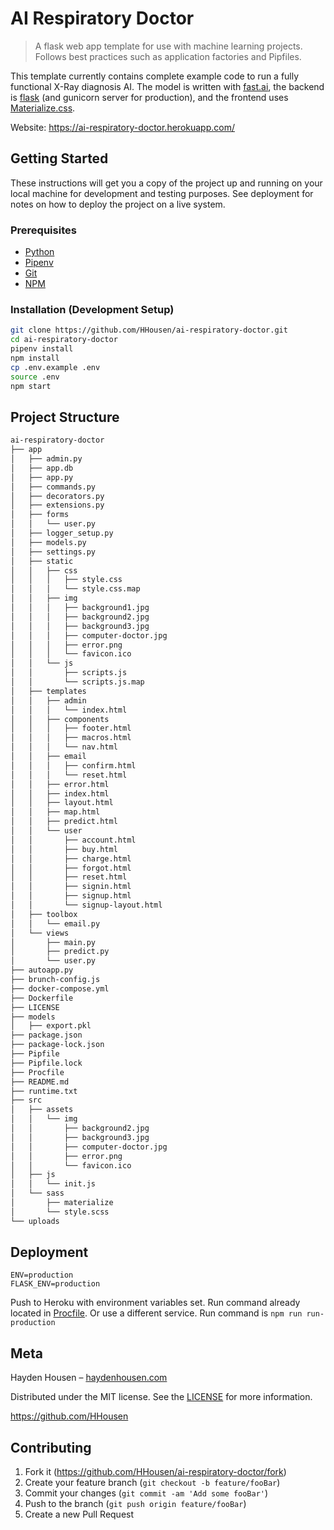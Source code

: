 # AI Respiratory Doctor
> A flask web app template for use with machine learning projects. Follows best practices such as application factories and Pipfiles.

This template currently contains complete example code to run a fully functional X-Ray diagnosis AI. The model is written with [fast.ai](https://docs.fast.ai/), the backend is [flask](http://flask.pocoo.org/) (and gunicorn server for production), and the frontend uses [Materialize.css](https://materializecss.com/).

Website: <https://ai-respiratory-doctor.herokuapp.com/>

## Getting Started
These instructions will get you a copy of the project up and running on your local machine for development and testing purposes. See deployment for notes on how to deploy the project on a live system.

### Prerequisites
* [Python](https://www.python.org/)
* [Pipenv](https://docs.pipenv.org/en/latest/install/#installing-pipenv)
* [Git](https://git-scm.com/)
* [NPM](https://docs.npmjs.com/downloading-and-installing-node-js-and-npm)

### Installation (Development Setup)

```bash
git clone https://github.com/HHousen/ai-respiratory-doctor.git
cd ai-respiratory-doctor
pipenv install
npm install
cp .env.example .env
source .env
npm start
```

## Project Structure
```bash
ai-respiratory-doctor
├── app
│   ├── admin.py
│   ├── app.db
│   ├── app.py
│   ├── commands.py
│   ├── decorators.py
│   ├── extensions.py
│   ├── forms
│   │   └── user.py
│   ├── logger_setup.py
│   ├── models.py
│   ├── settings.py
│   ├── static
│   │   ├── css
│   │   │   ├── style.css
│   │   │   └── style.css.map
│   │   ├── img
│   │   │   ├── background1.jpg
│   │   │   ├── background2.jpg
│   │   │   ├── background3.jpg
│   │   │   ├── computer-doctor.jpg
│   │   │   ├── error.png
│   │   │   └── favicon.ico
│   │   └── js
│   │       ├── scripts.js
│   │       └── scripts.js.map
│   ├── templates
│   │   ├── admin
│   │   │   └── index.html
│   │   ├── components
│   │   │   ├── footer.html
│   │   │   ├── macros.html
│   │   │   └── nav.html
│   │   ├── email
│   │   │   ├── confirm.html
│   │   │   └── reset.html
│   │   ├── error.html
│   │   ├── index.html
│   │   ├── layout.html
│   │   ├── map.html
│   │   ├── predict.html
│   │   └── user
│   │       ├── account.html
│   │       ├── buy.html
│   │       ├── charge.html
│   │       ├── forgot.html
│   │       ├── reset.html
│   │       ├── signin.html
│   │       ├── signup.html
│   │       └── signup-layout.html
│   ├── toolbox
│   │   └── email.py
│   └── views
│       ├── main.py
│       ├── predict.py
│       └── user.py
├── autoapp.py
├── brunch-config.js
├── docker-compose.yml
├── Dockerfile
├── LICENSE
├── models
│   ├── export.pkl
├── package.json
├── package-lock.json
├── Pipfile
├── Pipfile.lock
├── Procfile
├── README.md
├── runtime.txt
├── src
│   ├── assets
│   │   └── img
│   │       ├── background2.jpg
│   │       ├── background3.jpg
│   │       ├── computer-doctor.jpg
│   │       ├── error.png
│   │       └── favicon.ico
│   ├── js
│   │   └── init.js
│   └── sass
│       ├── materialize
│       └── style.scss
└── uploads
```

## Deployment
```
ENV=production
FLASK_ENV=production
```
Push to Heroku with environment variables set. Run command already located in [Procfile](Procfile).
Or use a different service. Run command is ``npm run run-production``

## Meta

Hayden Housen – [haydenhousen.com](https://haydenhousen.com)

Distributed under the MIT license. See the [LICENSE](LICENSE) for more information.

<https://github.com/HHousen>

## Contributing

1. Fork it (<https://github.com/HHousen/ai-respiratory-doctor/fork>)
2. Create your feature branch (`git checkout -b feature/fooBar`)
3. Commit your changes (`git commit -am 'Add some fooBar'`)
4. Push to the branch (`git push origin feature/fooBar`)
5. Create a new Pull Request
